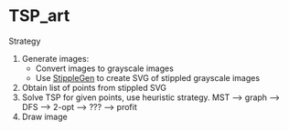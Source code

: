 # TSP_art

Strategy

1. Generate images:
	- Convert images to grayscale images
	- Use [StippleGen](https://github.com/evil-mad/stipplegen/releases/tag/v2.31) to create SVG of stippled grayscale images
2. Obtain list of points from stippled SVG
3. Solve TSP for given points, use heuristic strategy.
	MST --> graph --> DFS --> 2-opt --> ??? --> profit
4. Draw image
